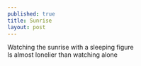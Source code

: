 ```yaml
---
published: true
title: Sunrise
layout: post
---
```

Watching the sunrise with a sleeping figure
<br/>
Is almost lonelier than watching alone
